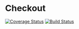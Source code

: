 # Checkout
[![Coverage Status](https://coveralls.io/repos/github/yyl29/checkout/badge.svg?branch=master)](https://coveralls.io/github/yyl29/checkout?branch=master) [![Build Status](https://travis-ci.org/yyl29/checkout.svg?branch=master)](https://travis-ci.org/yyl29/checkout)